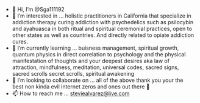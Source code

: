 - 👋 Hi, I’m @Sga111192
- 👀 I’m interested in ... holistic practitioners in California that specialize in addiction therapy curing addiction with psychedelics such as psilocybin and ayahuasca in both ritual and spiritual ceremonial practices, open to other states as well as countries. And directly related to opiate addiction cures.     
- 🌱 I’m currently learning ... buisness management, spiritual growth, quantum physics in direct correlation to psychology and the physical manifestation of thoughts and your deepest desires aka law of attraction, mindfulness, meditation, universal codes, sacred signs, sacred scrolls secret scrolls, spiritual awakening 
- 💞️ I’m looking to collaborate on ... all of the above thank you your the best non kinda evil internet zeros and ones out there 🙏
- 📫 How to reach me ... steviealvarez@live.com

<!---
Sga111192/Sga111192 is a ✨ special ✨ repository because its `README.md` (this file) appears on your GitHub profile.
You can click the Preview link to take a look at your changes.
--->
